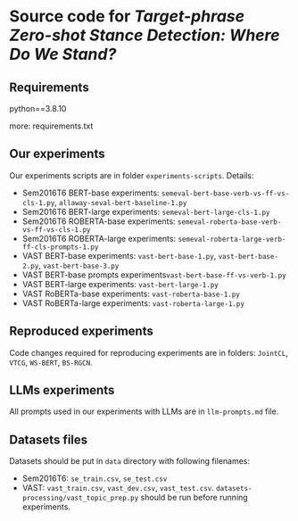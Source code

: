 # Source code for *Target-phrase Zero-shot Stance Detection: Where Do We Stand?*

## Requirements

python==3.8.10

more: requirements.txt

## Our experiments
Our experiments scripts are in folder `experiments-scripts`. Details:

* Sem2016T6 BERT-base experiments: `semeval-bert-base-verb-vs-ff-vs-cls-1.py`, `allaway-seval-bert-baseline-1.py`
* Sem2016T6 BERT-large experiments: `semeval-bert-large-cls-1.py`
* Sem2016T6 ROBERTA-base experiments: `semeval-roberta-base-verb-vs-ff-vs-cls-1.py`
* Sem2016T6 ROBERTA-large experiments: `semeval-roberta-large-verb-ff-cls-prompts-1.py`
* VAST BERT-base experiments: `vast-bert-base-1.py`, `vast-bert-base-2.py`, `vast-bert-base-3.py`
* VAST BERT-base prompts experiments`vast-bert-base-ff-vs-verb-1.py`
* VAST BERT-large experiments: `vast-bert-large-1.py`
* VAST RoBERTa-base experiments: `vast-roberta-base-1.py`
* VAST RoBERTa-large experiments: `vast-roberta-large-1.py`

## Reproduced experiments
Code changes required for reproducing experiments are in folders: `JointCL`, `VTCG`, `WS-BERT`, `BS-RGCN`.

## LLMs experiments
All prompts used in our experiments with LLMs are in `llm-prompts.md` file.

## Datasets files
Datasets should be put in `data` directory with following filenames:
* Sem2016T6: `se_train.csv`, `se_test.csv`
* VAST: `vast_train.csv`, `vast_dev.csv`, `vast_test.csv`. `datasets-processing/vast_topic_prep.py` should be run before running experiments.



